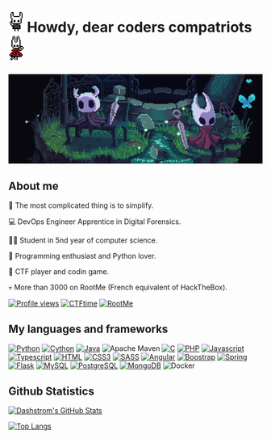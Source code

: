 # ![Hollow Knight](images/left.gif) Howdy, dear coders compatriots ![Hornet](images/right.gif)

![Hollow Knigth and Hornet on a small island](images/banner.gif)

## About me

🧠 The most complicated thing is to simplify.

💻 DevOps Engineer Apprentice in Digital Forensics.

👨‍🎓 Student in 5nd year of computer science.

🐍 Programming enthusiast and Python lover.

🚩 CTF player and codin game.

💀 More than 3000 on RootMe (French equivalent of HackTheBox).

[![Profile views](https://komarev.com/ghpvc/?username=Dashstrom&style=for-the-badge&color=000000)](https://github.com/Dashstrom)
[![CTFtime](https://img.shields.io/badge/ctftime-e3000b.svg?&style=for-the-badge&logo=rootme&logoColor=white)](https://ctftime.org/user/112268)
[![RootMe](https://img.shields.io/badge/rootme-191c22.svg?&style=for-the-badge&logoColor=white)](https://www.root-me.org/Dashstrom)

## My languages and frameworks

[![Python](https://img.shields.io/badge/Python-14354C?style=for-the-badge&logo=python&logoColor=white)](https://www.python.org/)
[![Cython](https://img.shields.io/badge/cython-f6c93d?style=for-the-badge&logo=python&logoColor=black)](https://cython.org/)
[![Java](https://img.shields.io/badge/Java-ED8B00?style=for-the-badge&logo=java&logoColor=white)](https://www.oracle.com/java/)
![Apache Maven](https://img.shields.io/badge/Maven-C71A36?style=for-the-badge&logo=Apache%20Maven&logoColor=white)
[![C](https://img.shields.io/badge/C-00599C?style=for-the-badge&logo=c&logoColor=white)](https://en.wikipedia.org/wiki/C_(programming_language))
[![PHP](https://img.shields.io/badge/PHP-777BB4?style=for-the-badge&logo=php&logoColor=white)](https://www.php.net/)
[![Javascript](https://img.shields.io/badge/JavaScript-F7DF1E?style=for-the-badge&logo=javascript&logoColor=black)](https://www.javascript.com/)
[![Typescript](https://img.shields.io/badge/TypeScript-007ACC?style=for-the-badge&logo=typescript&logoColor=white)](https://www.typescriptlang.org/)
[![HTML](https://img.shields.io/badge/HTML5-E34F26?style=for-the-badge&logo=html5&logoColor=white)](https://en.wikipedia.org/wiki/HTML)
[![CSS3](https://img.shields.io/badge/CSS3-1572B6?style=for-the-badge&logo=css3&logoColor=white)](https://en.wikipedia.org/wiki/CSS)
[![SASS](https://img.shields.io/badge/Sass-CC6699?style=for-the-badge&logo=sass&logoColor=white)](https://sass-lang.com/)
[![Angular](https://img.shields.io/badge/Angular-DD0031?style=for-the-badge&logo=angular&logoColor=white)](https://angular.io/)
[![Boostrap](https://img.shields.io/badge/Bootstrap-563D7C?style=for-the-badge&logo=bootstrap&logoColor=white)](https://getbootstrap.com/)
[![Spring](https://img.shields.io/badge/Spring-6DB33F?style=for-the-badge&logo=spring&logoColor=white)](https://spring.io/)
[![Flask](https://img.shields.io/badge/Flask-000000?style=for-the-badge&logo=flask&logoColor=white)](https://flask.palletsprojects.com/)
[![MySQL](https://img.shields.io/badge/MySQL-00000F?style=for-the-badge&logo=mysql&logoColor=white)](https://www.mysql.com/)
[![PostgreSQL](https://img.shields.io/badge/PostgreSQL-316192?style=for-the-badge&logo=postgresql&logoColor=white)](https://www.postgresql.org/)
[![MongoDB](https://img.shields.io/badge/MongoDB-4EA94B?style=for-the-badge&logo=mongodb&logoColor=white)](https://www.mongodb.com/)
![Docker](https://img.shields.io/badge/docker-%230db7ed.svg?style=for-the-badge&logo=docker&logoColor=white)

## Github Statistics

[![Dashstrom's GitHub Stats](https://github-readme-stats.vercel.app/api?username=Dashstrom&show_icons=true&theme=tokyonight)](https://github.com/anuraghazra/github-readme-stats)

[![Top Langs](https://github-readme-stats.vercel.app/api/top-langs/?username=Dashstrom&layout=compact&theme=tokyonight)](https://github.com/anuraghazra/github-readme-stats)
